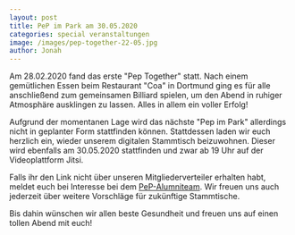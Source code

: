```yaml
---
layout: post
title: PeP im Park am 30.05.2020
categories: special veranstaltungen
image: /images/pep-together-22-05.jpg
author: Jonah
---
```


Am 28.02.2020 fand das erste "Pep Together" statt. Nach einem gemütlichen Essen beim Restaurant "Coa" in Dortmund ging es für alle
anschließend zum gemeinsamen Billiard spielen, um den Abend in ruhiger Atmosphäre ausklingen zu lassen. Alles in allem ein voller Erfolg!

Aufgrund der momentanen Lage wird das nächste "Pep im Park" allerdings nicht in geplanter Form stattfinden können. Stattdessen
laden wir euch herzlich ein, wieder unserem digitalen Stammtisch beizuwohnen. Dieser wird ebenfalls am 30.05.2020 stattfinden und zwar ab 19 Uhr auf der Videoplattform Jitsi.

Falls ihr den Link nicht über unseren Mitgliederverteiler erhalten habt, meldet euch bei Interesse bei dem [PeP-Alumniteam](mailto:alumniarbeit@pep-dortmund.org). Wir freuen uns auch jederzeit über weitere Vorschläge für zukünftige Stammtische.

Bis dahin wünschen wir allen beste Gesundheit und freuen uns auf einen tollen Abend mit euch!
